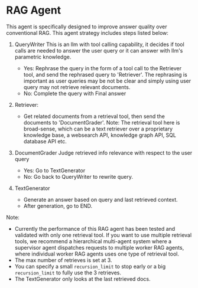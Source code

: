 # RAG Agent

This agent is specifically designed to improve answer quality over conventional RAG.
This agent strategy includes steps listed below:

1. QueryWriter
   This is an llm with tool calling capability, it decides if tool calls are needed to answer the user query or it can answer with llm's parametric knowledge.

   - Yes: Rephrase the query in the form of a tool call to the Retriever tool, and send the rephrased query to 'Retriever'. The rephrasing is important as user queries may be not be clear and simply using user query may not retrieve relevant documents.
   - No: Complete the query with Final answer

2. Retriever:

   - Get related documents from a retrieval tool, then send the documents to 'DocumentGrader'. Note: The retrieval tool here is broad-sense, which can be a text retriever over a proprietary knowledge base, a websearch API, knowledge graph API, SQL database API etc.

3. DocumentGrader
   Judge retrieved info relevance with respect to the user query

   - Yes: Go to TextGenerator
   - No: Go back to QueryWriter to rewrite query.

4. TextGenerator
   - Generate an answer based on query and last retrieved context.
   - After generation, go to END.

Note:

- Currently the performance of this RAG agent has been tested and validated with only one retrieval tool. If you want to use multiple retrieval tools, we recommend a hierarchical multi-agent system where a supervisor agent dispatches requests to multiple worker RAG agents, where individual worker RAG agents uses one type of retrieval tool.
- The max number of retrieves is set at 3.
- You can specify a small `recursion_limit` to stop early or a big `recursion_limit` to fully use the 3 retrieves.
- The TextGenerator only looks at the last retrieved docs.
